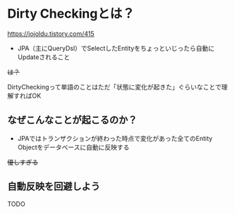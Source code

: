 # Dirty Checkingとは？

https://jojoldu.tistory.com/415

* JPA（主にQueryDsl）でSelectしたEntityをちょっといじったら自動にUpdateされること


~~は？~~

DirtyCheckingって単語のことはただ「状態に変化が起きた」ぐらいなことで理解すればOK

## なぜこんなことが起こるのか？


* JPAではトランザクションが終わった時点で変化があった全てのEntity Objectをデータベースに自動に反映する


~~優しすぎる~~


## 自動反映を回避しよう

TODO
